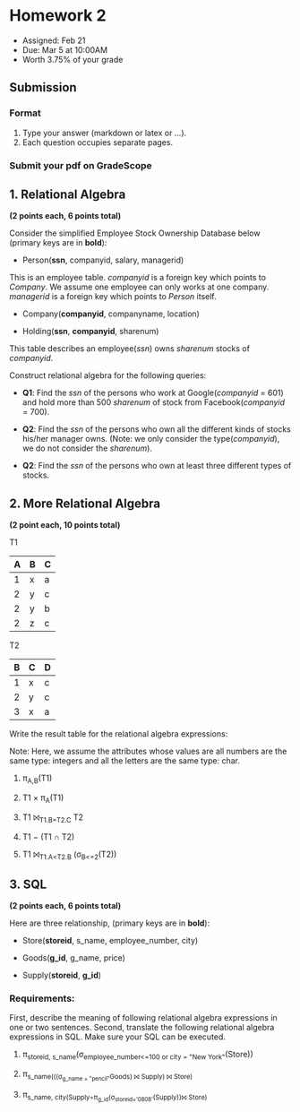 # Homework 2

* Assigned: Feb 21
* Due: Mar 5 at 10:00AM
* Worth 3.75% of your grade

## Submission

### Format
1. Type your answer (markdown or latex or ...).
2. Each question occupies separate pages.

### Submit your pdf on GradeScope

## 1. Relational Algebra

**(2 points each, 6 points total)**

Consider the simplified Employee Stock Ownership Database below (primary keys are in **bold**):

* Person(**ssn**, companyid, salary, managerid)

This is an employee table. *companyid* is a foreign key which points to *Company*.
We assume one employee can only works at one company. *managerid* is a foreign key
which points to *Person* itself.

* Company(**companyid**, companyname, location)

* Holding(**ssn**, **companyid**, sharenum)

This table describes an employee(*ssn*) owns *sharenum* stocks of *companyid*.

Construct relational algebra for the following queries:

* **Q1**: Find the *ssn* of the persons who work at Google(*companyid* = 601) and hold more than 500 *sharenum*
   of stock from Facebook(*companyid* = 700).

* **Q2**: Find the *ssn* of the persons who own all the different kinds of stocks his/her manager owns.
    (Note: we only consider the type(*companyid*), we do not consider the *sharenum*).

* **Q2**: Find the *ssn* of the persons who own at least three different types of stocks.


## 2. More Relational Algebra

**(2 point each, 10 points total)**

T1

|A | B | C |
|---|---|---|
|1 | x | a |
|2 | y | c |
|2 | y | b |
|2 | z | c |


T2

B | C | D
---|---|---
1 | x | c
2 | y | c
3 | x | a


Write the result table for the relational algebra expressions:

Note: Here, we assume the attributes whose values are all numbers are the same type: integers
and all the letters are the same type: char.


1. π<sub>A,B</sub>(T1)

2. T1 × π<sub>A</sub>(T1)

3. T1 ⨝<sub>T1.B=T2.C</sub> T2

4. T1 − (T1 ∩ T2)

5. T1 ⨝<sub>T1.A&lt;T2.B</sub> (σ<sub>B&lt;=2</sub>(T2))


## 3. SQL

**(2 points each, 6 points total)**

Here are three relationship, (primary keys are in **bold**):

* Store(**storeid**, s_name, employee_number, city)

* Goods(**g_id**, g_name, price)

* Supply(**storeid**, **g_id**)

### Requirements:

First, describe the meaning of following relational algebra expressions in one or two sentences.
Second, translate the following relational algebra expressions in SQL. Make sure your SQL can be executed.


1. π<sub>storeid, s_name</sub>(σ<sub>employee_number<=100 or city = "New York"</sub>(Store))

2. π<sub>s_name(((σ<sub>g_name = "pencil"</sub>Goods) ⨝ Supply) ⨝ Store)

3. π<sub>s_name, city(Supply÷π<sub>g_id</sub>(σ<sub>storeid='0808'</sub>(Supply))⨝ Store)

